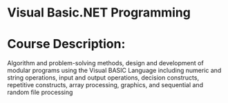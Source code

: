 # Visual Basic.NET Programming

# Course Description: 

Algorithm and problem-solving methods, design and development of modular programs using the Visual BASIC Language including numeric and string operations, input and output operations, decision constructs, repetitive constructs, array processing, graphics, and sequential and random file processing

